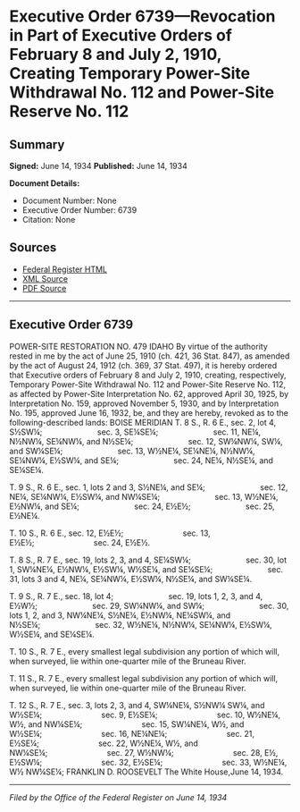 # Executive Order 6739—Revocation in Part of Executive Orders of February 8 and July 2, 1910, Creating Temporary Power-Site Withdrawal No. 112 and Power-Site Reserve No. 112

## Summary

**Signed:** June 14, 1934
**Published:** June 14, 1934

**Document Details:**
- Document Number: None
- Executive Order Number: 6739
- Citation: None

## Sources
- [Federal Register HTML](https://www.presidency.ucsb.edu/documents/executive-order-6739-revocation-part-executive-orders-february-8-and-july-2-1910-creating)
- [XML Source](None)
- [PDF Source](None)

---

## Executive Order 6739

POWER-SITE RESTORATION NO. 479
IDAHO
By virtue of the authority rested in me by the act of June 25, 1910 (ch. 421, 36 Stat. 847), as amended by the act of August 24, 1912 (ch. 369, 37 Stat. 497), it is hereby ordered that Executive orders of February 8 and July 2, 1910, creating, respectively, Temporary Power-Site Withdrawal No. 112 and Power-Site Reserve No. 112, as affected by Power-Site Interpretation No. 62, approved April 30, 1925, by Interpretation No. 159, approved November 5, 1930, and by Interpretation No. 195, approved June 16, 1932, be, and they are hereby, revoked as to the following-described lands:
BOISE MERIDIAN
T. 8 S., R. 6 E., sec. 2, lot 4, S½SW¼;                         sec. 3, SE¼SE¼;                         sec. 11, NE¼, N½NW¼, SE¼NW¼, and N½SE¼;                         sec. 12, SW¼NW¼, SW¼, and SW¼SE¼;                         sec. 13, W½NE¼, SE¼NE¼, N½NW¼, SE¼NW¼, E½SW¼, and SE¼;                         sec. 24, NE¼, N½SE¼, and SE¼SE¼.

T. 9 S., R. 6 E., sec. 1, lots 2 and 3, S½NE¼, and SE¼;                         sec. 12, NE¼, SE¼NW¼, E½SW¼, and NW¼SE¼;                         sec. 13, W½NE¼, E½NW¼, and SE¼;                         sec. 24, E½E½;                         sec. 25, E½NE¼.

T. 10 S., R. 6 E., sec. 12, E½E½;                           sec. 13, E½E½;                           sec. 24, E½E½.

T. 8 S., R. 7 E., sec. 19, lots 2, 3, and 4, SE¼SW¼;                         sec. 30, lot 1, SW¼NE¼, E½NW¼, E½SW¼, W½SE¼, and SE¼SE¼;                         sec. 31, lots 3 and 4, NE¼, SE¼NW¼, E½SW¼, N½SE¼, and SW¼SE¼.

T. 9 S., R. 7 E., sec. 18, lot 4;                         sec. 19, lots 1, 2, 3, and 4, E½W½;                         sec. 29, SW¼NW¼, and SW¼;                         sec. 30, lots 1, 2, and 3, NW¼NE¼, S½NE¼, E½NW¼, NE¼SW¼, and N½SE¼;                         sec. 32, W½NE¼, N½NW¼, SE¼NW¼, E½SW¼, W½SE¼, and SE¼SE¼.

T. 10 S., R. 7 E., every smallest legal subdivision any portion of which will, when surveyed, lie within one-quarter mile of the Bruneau River.

T. 11 S., R. 7 E., every smallest legal subdivision any portion of which will, when surveyed, lie within one-quarter mile of the Bruneau River.

T. 12 S., R. 7 E., sec. 3, lots 2, 3, and 4, SW¼NE¼, S½NW¼ SW¼, and W½SE¼;                           sec. 9, E½SE¼;                           sec. 10, W½NE¼, W½, and NW¼SE¼;                           sec. 15, SW¼NE¼, W½, and W½SE¼;                           sec. 16, NE¼NE¼;                           sec. 21, E½SE¼;                           sec. 22, W½NE¼, W½, and NW¼SE¼;                           sec. 27, W½NW¼;                           sec. 28, E½, E½SW¼;                           sec. 32, E½SE¼;                           sec. 33, W½NE¼, W½ NW¼SE¼;
FRANKLIN D. ROOSEVELT
The White House,June 14, 1934.

---

*Filed by the Office of the Federal Register on June 14, 1934*
